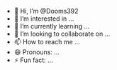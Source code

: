 - 👋 Hi, I’m @Dooms392
- 👀 I’m interested in ...
- 🌱 I’m currently learning ...
- 💞️ I’m looking to collaborate on ...
- 📫 How to reach me ...
- 😄 Pronouns: ...
- ⚡ Fun fact: ...

<!---
Dooms392/Dooms392 is a ✨ special ✨ repository because its `README.md` (this file) appears on your GitHub profile.
You can click the Preview link to take a look at your changes.
--->
